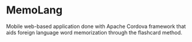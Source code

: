 # MemoLang
Mobile web-based application done with Apache Cordova framework that aids foreign language word memorization through the flashcard method.
